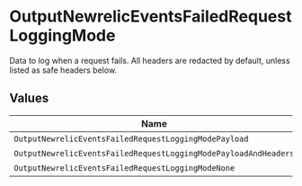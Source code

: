 # OutputNewrelicEventsFailedRequestLoggingMode

Data to log when a request fails. All headers are redacted by default, unless listed as safe headers below.


## Values

| Name                                                            | Value                                                           |
| --------------------------------------------------------------- | --------------------------------------------------------------- |
| `OutputNewrelicEventsFailedRequestLoggingModePayload`           | payload                                                         |
| `OutputNewrelicEventsFailedRequestLoggingModePayloadAndHeaders` | payloadAndHeaders                                               |
| `OutputNewrelicEventsFailedRequestLoggingModeNone`              | none                                                            |
